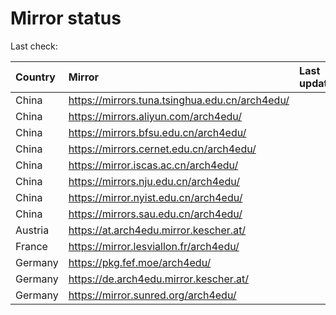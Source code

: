 <script src="./time.js"></script>
# Mirror status
Last check: <script type="text/javascript">localize(1731921981.1601193);</script>

|Country|Mirror|Last update|
|:------|:-----|:----------|
|China|https://mirrors.tuna.tsinghua.edu.cn/arch4edu/|<script type="text/javascript">localize(1731868765);</script>|
|China|https://mirrors.aliyun.com/arch4edu/|<script type="text/javascript">localize(1731868765);</script>|
|China|https://mirrors.bfsu.edu.cn/arch4edu/|<script type="text/javascript">localize(1731868765);</script>|
|China|https://mirrors.cernet.edu.cn/arch4edu/|<script type="text/javascript">localize(1731868765);</script>|
|China|https://mirror.iscas.ac.cn/arch4edu/|<script type="text/javascript">localize(1731868765);</script>|
|China|https://mirrors.nju.edu.cn/arch4edu/|<script type="text/javascript">localize(1731782488);</script>|
|China|https://mirror.nyist.edu.cn/arch4edu/|<script type="text/javascript">localize(1731868765);</script>|
|China|https://mirrors.sau.edu.cn/arch4edu/|<script type="text/javascript">localize(1729319991);</script>|
|Austria|https://at.arch4edu.mirror.kescher.at/|<script type="text/javascript">localize(1731868765);</script>|
|France|https://mirror.lesviallon.fr/arch4edu/|<script type="text/javascript">localize(1731868765);</script>|
|Germany|https://pkg.fef.moe/arch4edu/|<script type="text/javascript">localize(1731868765);</script>|
|Germany|https://de.arch4edu.mirror.kescher.at/|<script type="text/javascript">localize(1731868765);</script>|
|Germany|https://mirror.sunred.org/arch4edu/|<script type="text/javascript">localize(1731868765);</script>|

<script src="./tablefilter/tablefilter.js"></script>
<script src="./table.js"></script>
